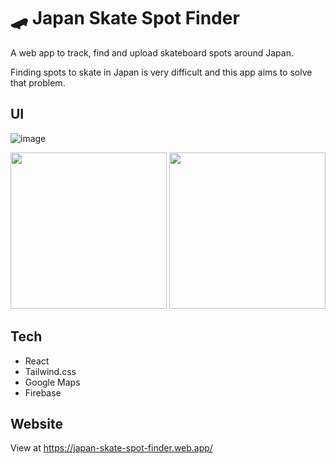# 🛹 Japan Skate Spot Finder
A web app to track, find and upload skateboard spots around Japan. 

Finding spots to skate in Japan is very difficult and this app aims to solve that problem. 
## UI
![image](https://user-images.githubusercontent.com/8098110/107366292-49babe00-6b21-11eb-8d9f-53f75afabec9.png)

<p float="left">
<img  width="250" src="https://user-images.githubusercontent.com/8098110/107366440-838bc480-6b21-11eb-8dcb-13b2dfe0e913.png">
<img width="250" src="https://user-images.githubusercontent.com/8098110/107366650-bcc43480-6b21-11eb-9b14-d273ecc66e1f.png">
</p>

## Tech
- React
- Tailwind.css
- Google Maps
- Firebase

## Website

View at https://japan-skate-spot-finder.web.app/
